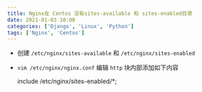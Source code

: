 ```yaml
---
title: Nginx在 Centos 没有sites-available 和 sites-enabled目录
date: 2021-01-03 10:00
categories: ['Django', 'Linux', 'Python']
tags: ['Nginx', 'Centos']
---
```

  * 创建 ` /etc/nginx/sites-available ` 和 ` /etc/nginx/sites-enabled `

  * ` vim /etc/nginx/nginx.conf ` 编辑 ` http ` 块内部添加如下内容 

    
    
    include /etc/nginx/sites-enabled/*;
    

